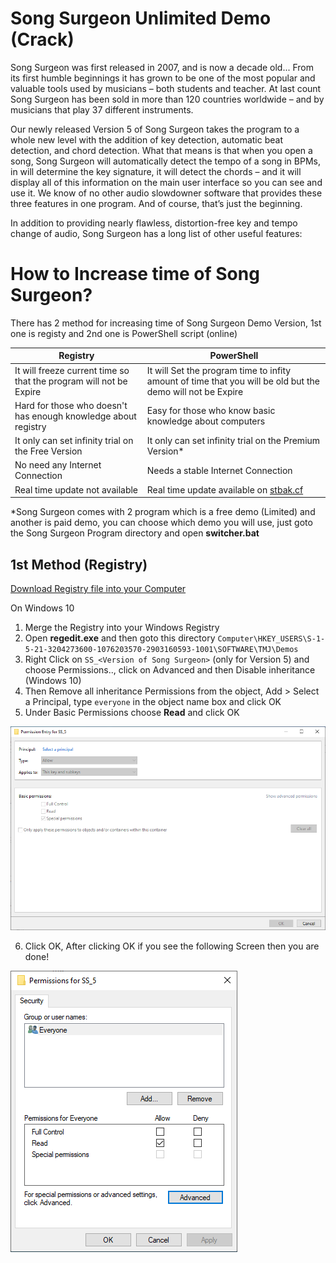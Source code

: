 # Song Surgeon Unlimited Demo (Crack)
Song Surgeon was first released in 2007, and is now a decade old... From its first humble beginnings it has grown to be one of the most popular and valuable tools used by musicians – both students and teacher. At last count Song Surgeon has been sold in more than 120 countries worldwide – and by musicians that play 37 different instruments.

Our newly released Version 5 of Song Surgeon takes the program to a whole new level with the addition of key detection, automatic beat detection, and chord detection. What that means is that when you open a song, Song Surgeon will automatically detect the tempo of a song in BPMs, in will determine the key signature, it will detect the chords – and it will display all of this information on the main user interface so you can see and use it. We know of no other audio slowdowner software that provides these three features in one program. And of course, that’s just the beginning.

In addition to providing nearly flawless, distortion-free key and tempo change of audio, Song Surgeon has a long list of other useful features:

# How to Increase time of Song Surgeon?
There has 2 method for increasing time of Song Surgeon Demo Version, 1st one is registy and 2nd one is PowerShell script (online)

| Registry | PowerShell |
| ------- | ------------------ |
| It will freeze current time so that the program will not be Expire | It will Set the program time to infity amount of time that you will be old but the demo will not be Expire|
| Hard for those who doesn't has enough knowledge about registry | Easy for those who know basic knowledge about computers |
| It only can set infinity trial on the Free Version | It only can set infinity trial on the Premium Version* |
| No need any Internet Connection | Needs a stable Internet Connection |
| Real time update not available | Real time update available on [stbak.cf](https://stbak.cf) |

*Song Surgeon comes with 2 program which is a free demo (Limited) and another is paid demo, you can choose which demo you will use, just goto the Song Surgeon Program directory and open **switcher.bat**

## 1st Method (Registry)

[Download Registry file into your Computer](/Registry)  

On Windows 10
1. Merge the Registry into your Windows Registry
2. Open **regedit.exe** and then goto this directory `Computer\HKEY_USERS\S-1-5-21-3204273600-1076203570-2903160593-1001\SOFTWARE\TMJ\Demos`
3. Right Click on `SS_<Version of Song Surgeon>` (only for Version 5) and choose Permissions.., click on Advanced and then Disable inheritance (Windows 10)
4. Then Remove all inheritance Permissions from the object, Add > Select a Principal, type `everyone` in the object name box and click OK
5. Under Basic Permissions choose **Read** and click OK  

![SS_5 Permission](/Screenshots/Screenshot%202021-05-01%20203647.png?raw=true)

6. Click OK, After clicking OK if you see the following Screen then you are done!

![Permissions for SS_5](/Screenshots/Screenshot%202021-05-01%20204126.png?raw=true)
